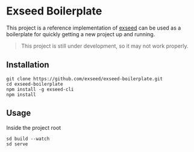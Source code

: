 # Exseed Boilerplate

This project is a reference implementation of [exseed](https://github.com/exseed/exseed) can be used as a boilerplate for quickly getting a new project up and running.

> This project is still under development, so it may not work properly.

## Installation

```
git clone https://github.com/exseed/exseed-boilerplate.git
cd exseed-boilerplate
npm install -g exseed-cli
npm install
```

## Usage

Inside the project root

```
sd build --watch
sd serve
```